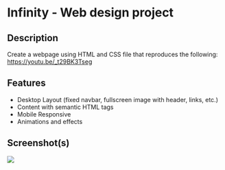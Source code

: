 # Infinity - Web design project

## Description
Create a webpage using HTML and CSS file that reproduces the following: https://youtu.be/_t29BK3Tseg

## Features
* Desktop Layout (fixed navbar, fullscreen image with header, links, etc.)
* Content with semantic HTML tags
* Mobile Responsive
* Animations and effects

## Screenshot(s)

<img src='./imgs/intro.gif' />
